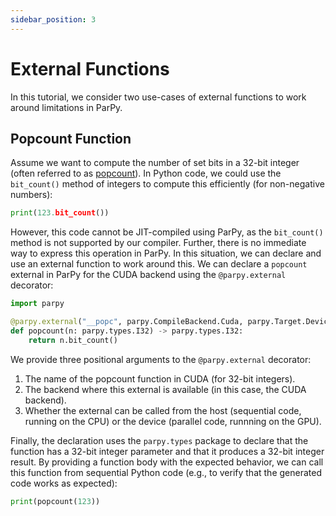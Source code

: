 ```yaml
---
sidebar_position: 3
---
```


# External Functions

In this tutorial, we consider two use-cases of external functions to work around limitations in ParPy.

## Popcount Function

Assume we want to compute the number of set bits in a 32-bit integer (often referred to as [popcount](https://en.wikipedia.org/wiki/Popcount)). In Python code, we could use the `bit_count()` method of integers to compute this efficiently (for non-negative numbers):
```python
print(123.bit_count())
```

However, this code cannot be JIT-compiled using ParPy, as the `bit_count()` method is not supported by our compiler. Further, there is no immediate way to express this operation in ParPy. In this situation, we can declare and use an external function to work around this. We can declare a `popcount` external in ParPy for the CUDA backend using the `@parpy.external` decorator:
```python
import parpy

@parpy.external("__popc", parpy.CompileBackend.Cuda, parpy.Target.Device)
def popcount(n: parpy.types.I32) -> parpy.types.I32:
    return n.bit_count()
```

We provide three positional arguments to the `@parpy.external` decorator:
1. The name of the popcount function in CUDA (for 32-bit integers).
2. The backend where this external is available (in this case, the CUDA backend).
3. Whether the external can be called from the host (sequential code, running on the CPU) or the device (parallel code, runnning on the GPU).

Finally, the declaration uses the `parpy.types` package to declare that the function has a 32-bit integer parameter and that it produces a 32-bit integer result. By providing a function body with the expected behavior, we can call this function from sequential Python code (e.g., to verify that the generated code works as expected):
```python
print(popcount(123))
```
